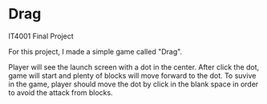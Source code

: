 # Drag
IT4001 Final Project

For this project, I made a simple game called "Drag". 

Player will see the launch screen with a dot in the center. 
After click the dot, game will start and plenty of blocks will move forward to the dot.
To suvive in the game, player should move the dot by click in the blank space in order to avoid the attack from blocks.
